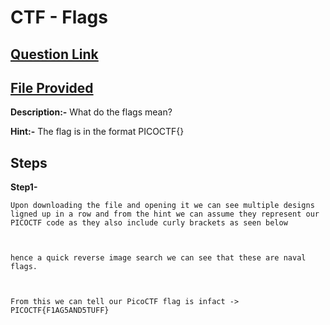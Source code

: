 # CTF - Flags

## [Question Link](https://play.picoctf.org/practice/challenge/31?page=1&search=Flags)
## [File Provided](https://jupiter.challenges.picoctf.org/static/fbeb5f9040d62b18878d199cdda2d253/flag.png)

**Description:-**  What do the flags mean? <br>

**Hint:-**  The flag is in the format PICOCTF{} <br>

## Steps 

**Step1-**
``` 
Upon downloading the file and opening it we can see multiple designs ligned up in a row and from the hint we can assume they represent our PICOCTF code as they also include curly brackets as seen below



hence a quick reverse image search we can see that these are naval flags.



From this we can tell our PicoCTF flag is infact -> PICOCTF{F1AG5AND5TUFF}


```
